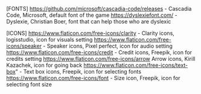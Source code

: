 

[FONTS]
https://github.com/microsoft/cascadia-code/releases - Cascadia Code, Microsoft, default font of the game
https://dyslexiefont.com/ - Dyslexie, Christian Boer, font that can help those who are dyslexic


[ICONS]
https://www.flaticon.com/free-icons/clarity - Clarity icons, logisstudio, icon for visuals setting
https://www.flaticon.com/free-icons/speaker - Speaker icons, Pixel perfect, icon for audio setting
https://www.flaticon.com/free-icons/credit - Credit icons, Freepik, icon for credits setting
https://www.flaticon.com/free-icons/arrow Arrow icons, Kirill Kazachek, icon for going back
https://www.flaticon.com/free-icons/text-box" - Text box icons, Freepik, icon for selecting fonts
https://www.flaticon.com/free-icons/font - Size icon, Freepik, icon for selecting font size</a>
